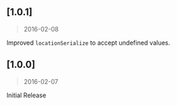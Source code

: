 ## [1.0.1]
> 2016-02-08

Improved `locationSerialize` to accept undefined values.

## [1.0.0]
> 2016-02-07

Initial Release
